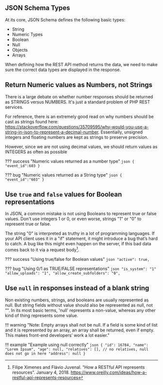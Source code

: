## **JSON Schema Types**
At its core, JSON Schema defines the following basic types:

* String
* Numeric Types
* Boolean
* Null
* Objects
* Arrays

When defining how the REST API method returns the data, we need to make sure the correct data types are displayed in the response.    

## **Return Numeric values as Numbers, not Strings**
There is a large debate on whether number responses should be returned as STRINGS versus NUMBERS.  It's just a standard problem of PHP REST services.

For reference, there is an extremely good read on why numbers should be cast as strings found here: https://stackoverflow.com/questions/35709595/why-would-you-use-a-string-in-json-to-represent-a-decimal-number.  Essentially, unsigned integers and floating numbers are kept as strings to preserve precision.   

However, since we are not using decimal values, we should return values as INTEGERS as often as possible

??? success "Numeric values returned as a number type"
    ```json
    {
      "event_id":603
    }
    ```

??? bug "Numeric values returned as a String type"
    ```json
    {
      "event_id":"603"
    }
    ```

## **Use `true` and `false` values for Boolean representations**
In JSON, a common mistake is not using Booleans to represent true or false values. Don't use integers 1 or 0, or even worse, strings "1" or "0" to represent true or false.

The string "0" is interpreted as truthy in a lot of programming languages. If your API client uses it in a "if" statement, it might introduce a bug that’s hard to catch. A bug like this might even happen on the server, if this bad data comes back to it via a request body[^1].
[^1]: Filipe Ximenes and Flávio Juvenal. "How a RESTful API represents resources". January 4, 2018. https://www.oreilly.com/ideas/how-a-restful-api-represents-resources

??? success "Using true/false for Boolean values"
    ```json
    "active": true,
    ```

??? bug "Using 0/1 as TRUE/FALSE representations"
    ```json
    "is_system": "1"
    "allow_uploads": "1",
    "allow_create_subfolders": "0",
    ```

## **Use `null` in responses instead of a blank string**
Non existing numbers, strings, and booleans are usually represented as null. But string fields without value should also be represented as null, not "".  In its most basic terms, 'null' represents a non-value, whereas any other kind of thing represents some value.

!!! warning "Note: Empty arrays shall not be null. If a field is some kind of list and it is represented by an array, an array shall be returned, even if empty. This makes front-end developers’ work a lot easier."

!!! example "Example using null correctly"
    ```json
    {
        "id": 16784,
        "name": "Lorem Ipsum",
        "age": null,
        "relatives": [], // no relatives, null does not go in here
        "address": null
    }
    ```
